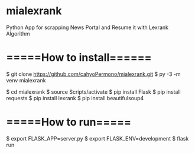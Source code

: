# mialexrank
Python App for scrapping News Portal and Resume it with Lexrank Algorithm

# =====How to install======
$ git clone https://github.com/cahyoPermono/mialexrank.git
$ py -3 -m venv mialexrank

$ cd mialexrank
$ source Scripts/activate
$ pip install Flask
$ pip install requests
$ pip install lexrank
$ pip install beautifulsoup4

# =====How to run=====
$ export FLASK_APP=server.py
$ export FLASK_ENV=development
$ flask run

